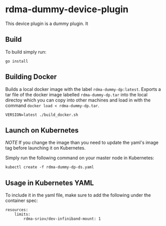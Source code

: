 # rdma-dummy-device-plugin

This device plugin is a dummy plugin. It 

## Build
To build simply run:
```
go install
```

## Building Docker
Builds a local docker image with the label `rdma-dummy-dp:latest`. Exports a tar file of the docker image labelled `rdma-dummy-dp.tar` into the local directoy which you can copy into other machines and load in with the command `docker load < rdma-dummy-dp.tar`.
```
VERSION=latest ./build_docker.sh
```

## Launch on Kubernetes
*NOTE* If you change the image than you need to update the yaml's image tag before launching it on Kubernetes.

Simply run the following command on your master node in Kubernetes:
```
kubectl create -f rdma-dummy-dp-ds.yaml
```

## Usage in Kubernetes YAML
To include it in the yaml file, make sure to add the following under the container spec:
```
resources:
    limits:
        rdma-sriov/dev-infiniband-mount: 1
```
